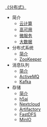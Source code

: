 [《分布式》](index.md)

- 简介
  - [云计算](简介/云计算.md)
  - [高可用](简介/高可用.md)
  - [微服务](简介/微服务.md)
  - [大数据](简介/大数据.md)
- 分布式系统
  - [简介](分布式系统/简介.md)
  - [ZooKeeper](分布式系统/ZooKeeper.md)
- 消息队列
  - [简介](消息队列/简介.md)
  - [ActiveMQ](消息队列/ActiveMQ.md)
  - [Kafka](消息队列/Kafka.md)
- 存储
  - [简介](存储/简介.md)
  - [h5ai](存储/h5ai.md)
  - [Nextcloud](存储/Nextcloud.md)
  - [Artifactory](存储/Artifactory.md)
  - [FastDFS](存储/FastDFS.md)
  - [MinIO](存储/MinIO.md)
